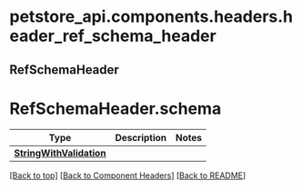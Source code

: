 # petstore_api.components.headers.header_ref_schema_header
## RefSchemaHeader
# <a id="header_ref_schema_headerschema" >RefSchemaHeader.schema</a>
Type | Description  | Notes
------------- | ------------- | -------------
[**StringWithValidation**](../../components/schema/string_with_validation.StringWithValidation.md) |  | 


[[Back to top]](#top) [[Back to Component Headers]](../../../README.md#Component-Headers) [[Back to README]](../../../README.md)
